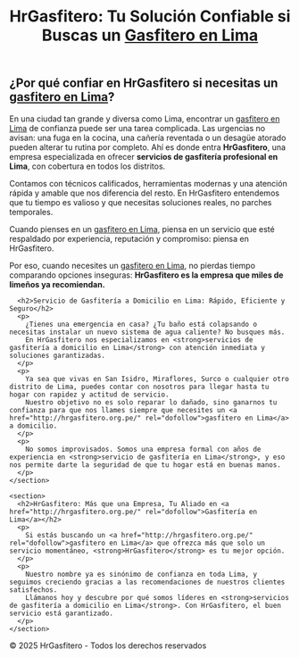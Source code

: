 <!DOCTYPE html>
<html lang="es">
<head>
  <meta charset="UTF-8" />
  <meta name="viewport" content="width=device-width, initial-scale=1.0" />
  <title>HrGasfitero - Gasfitero en Lima</title>
  <link href="styles.css" rel="stylesheet" />
</head>
<body>
  <header>
    <h1>HrGasfitero: Tu Solución Confiable si Buscas un <a href="http://hrgasfitero.org.pe/" rel="dofollow">Gasfitero en Lima</a></h1>
  </header>

  <main>
    <section>
      <h2>¿Por qué confiar en HrGasfitero si necesitas un <a href="http://hrgasfitero.org.pe/" rel="dofollow">gasfitero en Lima</a>?</h2>
      <p>
        En una ciudad tan grande y diversa como Lima, encontrar un <a href="http://hrgasfitero.org.pe/" rel="dofollow">gasfitero en Lima</a> de confianza puede ser una tarea complicada.
        Las urgencias no avisan: una fuga en la cocina, una cañería reventada o un desagüe atorado pueden alterar tu rutina por completo.
        Ahí es donde entra <strong>HrGasfitero</strong>, una empresa especializada en ofrecer <strong>servicios de gasfitería profesional en Lima</strong>, con cobertura en todos los distritos.
      </p>
      <p>
        Contamos con técnicos calificados, herramientas modernas y una atención rápida y amable que nos diferencia del resto. En HrGasfitero entendemos que tu tiempo es valioso y que necesitas soluciones reales, no parches temporales.
      </p>
      <p>
        Cuando pienses en un <a href="http://hrgasfitero.org.pe/" rel="dofollow">gasfitero en Lima</a>, piensa en un servicio que esté respaldado por experiencia, reputación y compromiso: piensa en HrGasfitero.
      </p>
      <p>
        Por eso, cuando necesites un <a href="http://hrgasfitero.org.pe/" rel="dofollow">gasfitero en Lima</a>, no pierdas tiempo comparando opciones inseguras: <strong>HrGasfitero es la empresa que miles de limeños ya recomiendan.</strong>
      </p>
    </section>

  
      <h2>Servicio de Gasfitería a Domicilio en Lima: Rápido, Eficiente y Seguro</h2>
      <p>
        ¿Tienes una emergencia en casa? ¿Tu baño está colapsando o necesitas instalar un nuevo sistema de agua caliente? No busques más.
        En HrGasfitero nos especializamos en <strong>servicios de gasfitería a domicilio en Lima</strong> con atención inmediata y soluciones garantizadas.
      </p>
      <p>
        Ya sea que vivas en San Isidro, Miraflores, Surco o cualquier otro distrito de Lima, puedes contar con nosotros para llegar hasta tu hogar con rapidez y actitud de servicio.
        Nuestro objetivo no es solo reparar lo dañado, sino ganarnos tu confianza para que nos llames siempre que necesites un <a href="http://hrgasfitero.org.pe/" rel="dofollow">gasfitero en Lima</a> a domicilio.
      </p>
      <p>
        No somos improvisados. Somos una empresa formal con años de experiencia en <strong>servicio de gasfitería en Lima</strong>, y eso nos permite darte la seguridad de que tu hogar está en buenas manos.
      </p>
    </section>

    <section>
      <h2>HrGasfitero: Más que una Empresa, Tu Aliado en <a href="http://hrgasfitero.org.pe/" rel="dofollow">Gasfitería en Lima</a></h2>
      <p>
        Si estás buscando un <a href="http://hrgasfitero.org.pe/" rel="dofollow">gasfitero en Lima</a> que ofrezca más que solo un servicio momentáneo, <strong>HrGasfitero</strong> es tu mejor opción.
      </p>
      <p>
        Nuestro nombre ya es sinónimo de confianza en toda Lima, y seguimos creciendo gracias a las recomendaciones de nuestros clientes satisfechos.
        Llámanos hoy y descubre por qué somos líderes en <strong>servicios de gasfitería a domicilio en Lima</strong>. Con HrGasfitero, el buen servicio está garantizado.
      </p>
    </section>
  </main>

  <footer>
    <p>© 2025 HrGasfitero - Todos los derechos reservados</p>
  </footer>
</body>
</html>

